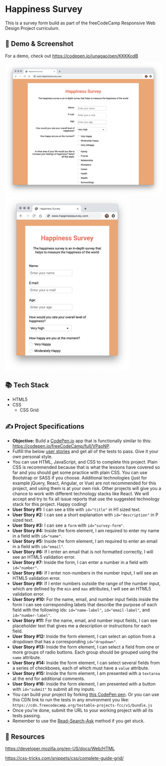 # Happiness Survey

This is a survey form build as part of the freeCodeCamp Responsive Web Design Project curriculum.

## 👀 Demo & Screenshot

For a demo, check out <a src="https://codepen.io/junagao/pen/KKKKodB" target="_blank">https://codepen.io/junagao/pen/KKKKodB</a>

<img src="./images/hs-desktop.png" alt="drawing" width="768"/>

<img src="./images/hs-mobile.png" alt="drawing" width="400"/>

## 📚 Tech Stack

- HTML5
- CSS
  - CSS Grid

## ✍️ Project Specifications

- **Objective:** Build a [CodePen.io](https://codepen.io/) app that is functionally similar to this: <https://codepen.io/freeCodeCamp/full/VPaoNP>.
- Fulfill the below [user stories](https://en.wikipedia.org/wiki/User_story) and get all of the tests to pass. Give it your own personal style.
- You can use HTML, JavaScript, and CSS to complete this project. Plain CSS is recommended because that is what the lessons have covered so far and you should get some practice with plain CSS. You can use Bootstrap or SASS if you choose. Additional technologies (just for example jQuery, React, Angular, or Vue) are not recommended for this project, and using them is at your own risk. Other projects will give you a chance to work with different technology stacks like React. We will accept and try to fix all issue reports that use the suggested technology stack for this project. Happy coding!
- **User Story #1:** I can see a title with `id="title"` in H1 sized text.
- **User Story #2:** I can see a short explanation with `id="description"` in P sized text.
- **User Story #3:** I can see a `form` with `id="survey-form"`.
- **User Story #4:** Inside the form element, I am required to enter my name in a field with `id="name"`.
- **User Story #5:** Inside the form element, I am required to enter an email in a field with `id="email"`.
- **User Story #6:** If I enter an email that is not formatted correctly, I will see an HTML5 validation error.
- **User Story #7:** Inside the form, I can enter a number in a field with `id="number"`.
- **User Story #8:** If I enter non-numbers in the number input, I will see an HTML5 validation error.
- **User Story #9:** If I enter numbers outside the range of the number input, which are defined by the `min` and `max` attributes, I will see an HTML5 validation error.
- **User Story #10:** For the name, email, and number input fields inside the form I can see corresponding labels that describe the purpose of each field with the following ids: `id="name-label"`, `id="email-label"`, and `id="number-label"`.
- **User Story #11:** For the name, email, and number input fields, I can see placeholder text that gives me a description or instructions for each field.
- **User Story #12:** Inside the form element, I can select an option from a dropdown that has a corresponding `id="dropdown"`.
- **User Story #13:** Inside the form element, I can select a field from one or more groups of radio buttons. Each group should be grouped using the `name` attribute.
- **User Story #14:** Inside the form element, I can select several fields from a series of checkboxes, each of which must have a `value` attribute.
- **User Story #15:** Inside the form element, I am presented with a `textarea` at the end for additional comments.
- **User Story #16:** Inside the form element, I am presented with a button with `id="submit"` to submit all my inputs.
- You can build your project by forking [this CodePen pen](http://codepen.io/freeCodeCamp/pen/MJjpwO). Or you can use this CDN link to run the tests in any environment you like: `https://cdn.freecodecamp.org/testable-projects-fcc/v1/bundle.js`
- Once you're done, submit the URL to your working project with all its tests passing.
- Remember to use the [Read-Search-Ask](https://forum.freecodecamp.org/t/how-to-get-help-when-you-are-stuck/19514) method if you get stuck.

## 🧭 Resources

<https://developer.mozilla.org/en-US/docs/Web/HTML>

<https://css-tricks.com/snippets/css/complete-guide-grid/>
